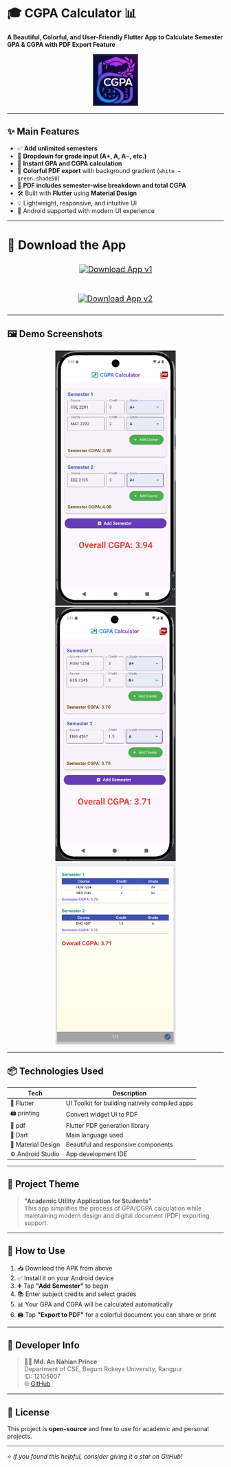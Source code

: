 # 🎓 CGPA Calculator 📊  
**A Beautiful, Colorful, and User-Friendly Flutter App to Calculate Semester GPA & CGPA with PDF Export Feature**

<div align="center">
  <img src="https://github.com/CodderPrince/Images/blob/main/cgpaIcon3C.png" alt="CGPA Calculator Logo" width="120" />
</div>

---

## ✨ Main Features

- ✅ **Add unlimited semesters**
- 🎯 **Dropdown for grade input (A+, A, A−, etc.)**
- 🧮 **Instant GPA and CGPA calculation**
- 🎨 **Colorful PDF export** with background gradient (`white → green.shade50`)
- 📄 **PDF includes semester-wise breakdown and total CGPA**
- 🛠️ Built with **Flutter** using **Material Design**
- 💡 Lightweight, responsive, and intuitive UI
- 📱 Android supported with modern UI experience

---

# 🚀 Download the App
<div align="center" style="margin-top: 20px; margin-bottom: 20px;"> <a href="https://github.com/CodderPrince/Images/blob/main/CGPA%20Calculator1.apk" target="_blank"> <img src="https://img.shields.io/badge/⬇️%20Download%20CGPA%20Calculator%20v1%20-%20APK%20🟢-brightgreen?style=for-the-badge&logo=android" alt="Download App v1" style="margin: 10px; transform: scale(1.3);" /> </a>
<br><br>

<a href="https://github.com/CodderPrince/Images/blob/main/CGPA%20Calculator.apk" target="_blank"> <img src="https://img.shields.io/badge/⬇️%20Download%20CGPA%20Calculator%20v2%20🔥%20-%20APK%20🔵-blue?style=for-the-badge&logo=google-play" alt="Download App v2" style="margin: 10px; transform: scale(1.3);" /> </a> </div>

---

## 🖼️ Demo Screenshots

<p align="center">
  <img src="https://github.com/CodderPrince/Images/blob/main/demo1.png" width="280" />
  <img src="https://github.com/CodderPrince/Images/blob/main/demo2.png" width="280" />
  <img src="https://github.com/CodderPrince/Images/blob/main/demo3.png" width="280" />
</p>

---

## 📦 Technologies Used

| Tech | Description |
|------|-------------|
| 💙 Flutter | UI Toolkit for building natively compiled apps |
| 🖨️ printing | Convert widget UI to PDF |
| 📄 pdf | Flutter PDF generation library |
| 📲 Dart | Main language used |
| 📁 Material Design | Beautiful and responsive components |
| ⚙️ Android Studio | App development IDE |

---

## 🧠 Project Theme

> **"Academic Utility Application for Students"**  
> This app simplifies the process of GPA/CGPA calculation while maintaining modern design and digital document (PDF) exporting support.

---

## 📂 How to Use

1. 📥 Download the APK from above
2. ✅ Install it on your Android device
3. ➕ Tap **"Add Semester"** to begin
4. 📚 Enter subject credits and select grades
5. 📊 Your GPA and CGPA will be calculated automatically
6. 🖨️ Tap **"Export to PDF"** for a colorful document you can share or print

---

## 💬 Developer Info

> 👨‍💻 **Md. An Nahian Prince**  
> Department of CSE, Begum Rokeya University, Rangpur  
> ID: 12105007  
> 🌐 [GitHub](https://github.com/CodderPrince)

---

## 📝 License

This project is **open-source** and free to use for academic and personal projects.

---

⭐️ _If you found this helpful, consider giving it a star on GitHub!_
